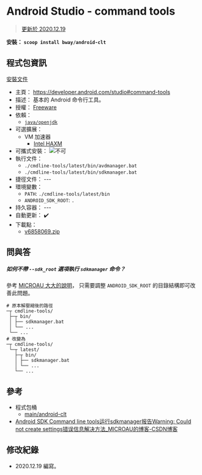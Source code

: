 Android Studio - command tools
=======


> [更新於 2020.12.19](#修改紀錄)


**安裝： `scoop install bway/android-clt`**



## 程式包資訊


[安裝文件](../../bucket/android-clt.json)

* 主頁： https://developer.android.com/studio#command-tools
* 描述： 基本的 Android 命令行工具。
* 授權： [Freeware](https://developer.android.com/studio/terms.html)
* 依賴：
    * [`java/openjdk`](https://github.com/ScoopInstaller/Java/blob/master/bucket/openjdk.json)
* 可選擴展：
  * VM 加速器
    * [Intel HAXM](./haxm.md)
* 可攜式安裝： ![不可](https://img.shields.io/badge/X%20不可-gray)
* 執行文件：
  * `./cmdline-tools/latest/bin/avdmanager.bat`
  * `./cmdline-tools/latest/bin/sdkmanager.bat`
* 捷徑文件： ---
* 環境變數：
  * `PATH`: `./cmdline-tools/latest/bin`
  * `ANDROID_SDK_ROOT`: `.`
* 持久容器： ---
* 自動更新： :heavy_check_mark:
* 下載點：
  * [v6858069.zip](https://dl.google.com/android/repository/commandlinetools-win-6858069_latest.zip)



## 問與答


##### 如何不帶 `--sdk_root` 選項執行 `sdkmanager` 命令？

參考 [MICROAU 大大的說明](https://blog.csdn.net/zhufu86/article/details/106747556)，
只需要調整 `ANDROID_SDK_ROOT` 的目錄結構即可改善此問題。

```
# 原本解壓縮後的路徑
─┬ cmdline-tools/
 ├─┬ bin/
 │ ├── sdkmanager.bat
 │ └── ...
 └── ...
# 改變為
─┬ cmdline-tools/
 └─┬ latest/
   ├─┬ bin/
   │ ├── sdkmanager.bat
   │ └── ...
   └── ...
```



## 參考


* 程式包桶
  * [main/android-clt](https://github.com/ScoopInstaller/Main/blob/master/bucket/android-clt.json)
* [Android SDK Command line tools运行sdkmanager报告Warning: Could not create settings错误信息解决方法_MICROAU的博客-CSDN博客](https://blog.csdn.net/zhufu86/article/details/106747556)



## 修改紀錄


* 2020.12.19 編寫。



